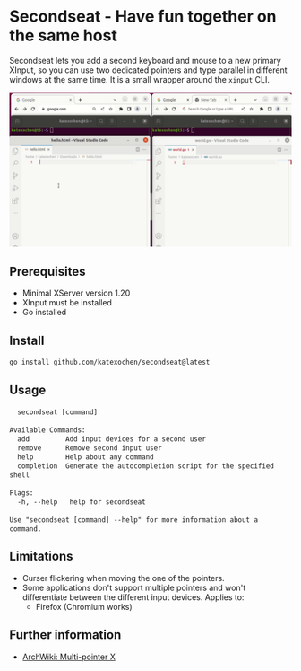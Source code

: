 # Secondseat - Have fun together on the same host

Secondseat lets you add a second keyboard and mouse to a new primary XInput, so you can use
two dedicated pointers and type parallel in different windows at the same time. It is a small
wrapper around the `xinput` CLI.

![Demo](./demo.gif)

## Prerequisites

- Minimal XServer version 1.20
- XInput must be installed
- Go installed

## Install

```bash
go install github.com/katexochen/secondseat@latest
```

## Usage

```text
  secondseat [command]

Available Commands:
  add         Add input devices for a second user
  remove      Remove second input user
  help        Help about any command
  completion  Generate the autocompletion script for the specified shell

Flags:
  -h, --help   help for secondseat

Use "secondseat [command] --help" for more information about a command.
```

## Limitations

- Curser flickering when moving the one of the pointers.
- Some applications don't support multiple pointers and won't differentiate between the different input devices. Applies to:
  - Firefox (Chromium works)

## Further information

- [ArchWiki: Multi-pointer X](https://wiki.archlinux.org/title/Multi-pointer_X)

